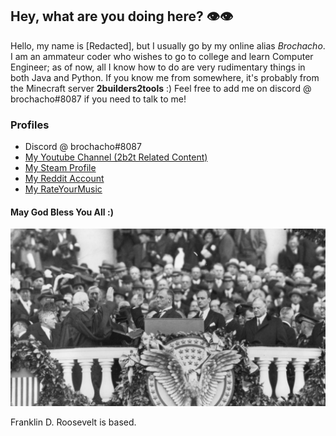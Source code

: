 ## Hey, what are you doing here? 👁️👁️

Hello, my name is [Redacted], but I usually go by my online alias *Brochacho*. I am an ammateur coder who wishes to go to college and learn Computer Engineer; as of now, all I know how to do are very rudimentary things in both Java and Python.
If you know me from somewhere, it's probably from the Minecraft server **2builders2tools** :) Feel free to add me on discord @ brochacho#8087 if you need to talk to me!

### Profiles
- Discord @ brochacho#8087
- [My Youtube Channel (2b2t Related Content)](https://www.youtube.com/channel/UCpsb8byLRWj1PgOKQ9S3MgA)
- [My Steam Profile](https://steamcommunity.com/id/brokako "Steam Profile")
- [My Reddit Account](https://www.reddit.com/user/AlpacaPower69)
- [My RateYourMusic](https://rateyourmusic.com/~brochan)

#### May God Bless You All :)

![Franklin D. Roosevelt](https://github.com/brochacho6/brochacho6/blob/main/89f4ec83-4bdc-4741-9683-dc87c1b7517e.png?raw=true)

Franklin D. Roosevelt is based.
